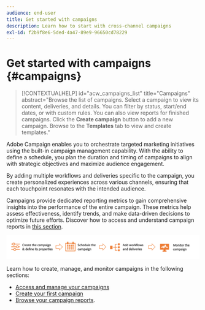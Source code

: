 ```yaml
---
audience: end-user
title: Get started with campaigns
description: Learn how to start with cross-channel campaigns
exl-id: f2b9f8e6-5ded-4a47-89e9-96650cd78229
---
```

# Get started with campaigns {#campaigns}

>[!CONTEXTUALHELP]
>id="acw_campaigns_list"
>title="Campaigns"
>abstract="Browse the list of campaigns. Select a campaign to view its content, deliveries, and details. You can filter by status, start/end dates, or with custom rules. You can also view reports for finished campaigns. Click the **Create campaign** button to add a new campaign. Browse to the **Templates** tab to view and create templates."

Adobe Campaign enables you to orchestrate targeted marketing initiatives using the built-in campaign management capability. With the ability to define a schedule, you plan the duration and timing of campaigns to align with strategic objectives and maximize audience engagement.

By adding multiple workflows and deliveries specific to the campaign, you create personalized experiences across various channels, ensuring that each touchpoint resonates with the intended audience.

Campaigns provide dedicated reporting metrics to gain comprehensive insights into the performance of the entire campaign. These metrics help assess effectiveness, identify trends, and make data-driven decisions to optimize future efforts. Discover how to access and understand campaign reports in [this section](../reporting/campaign-reports.md).

![Diagram illustrating the flow of a campaign, including workflows and deliveries](assets/campaign-flow.png)

Learn how to create, manage, and monitor campaigns in the following sections:

* [Access and manage your campaigns](manage-campaigns.md)
* [Create your first campaign](create-campaigns.md)
* [Browse your campaign reports](../reporting/campaign-reports.md).